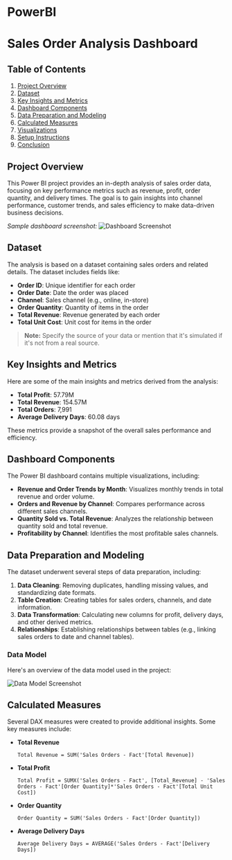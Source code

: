 # PowerBI
# Sales Order Analysis Dashboard

## Table of Contents
1. [Project Overview](#project-overview)
2. [Dataset](#dataset)
3. [Key Insights and Metrics](#key-insights-and-metrics)
4. [Dashboard Components](#dashboard-components)
5. [Data Preparation and Modeling](#data-preparation-and-modeling)
6. [Calculated Measures](#calculated-measures)
7. [Visualizations](#visualizations)
8. [Setup Instructions](#setup-instructions)
9. [Conclusion](#conclusion)
    
## Project Overview
This Power BI project provides an in-depth analysis of sales order data, focusing on key performance metrics such as revenue, profit, order quantity, and delivery times. The goal is to gain insights into channel performance, customer trends, and sales efficiency to make data-driven business decisions.

*Sample dashboard screenshot:*
![Dashboard Screenshot](images/dashboard.png) <!-- Replace with the actual path to your image -->

## Dataset
The analysis is based on a dataset containing sales orders and related details. The dataset includes fields like:
- **Order ID**: Unique identifier for each order
- **Order Date**: Date the order was placed
- **Channel**: Sales channel (e.g., online, in-store)
- **Order Quantity**: Quantity of items in the order
- **Total Revenue**: Revenue generated by each order
- **Total Unit Cost**: Unit cost for items in the order

> **Note:** Specify the source of your data or mention that it's simulated if it's not from a real source.

## Key Insights and Metrics
Here are some of the main insights and metrics derived from the analysis:
- **Total Profit**: 57.79M
- **Total Revenue**: 154.57M
- **Total Orders**: 7,991
- **Average Delivery Days**: 60.08 days

These metrics provide a snapshot of the overall sales performance and efficiency.

## Dashboard Components
The Power BI dashboard contains multiple visualizations, including:
- **Revenue and Order Trends by Month**: Visualizes monthly trends in total revenue and order volume.
- **Orders and Revenue by Channel**: Compares performance across different sales channels.
- **Quantity Sold vs. Total Revenue**: Analyzes the relationship between quantity sold and total revenue.
- **Profitability by Channel**: Identifies the most profitable sales channels.

## Data Preparation and Modeling
The dataset underwent several steps of data preparation, including:
1. **Data Cleaning**: Removing duplicates, handling missing values, and standardizing date formats.
2. **Table Creation**: Creating tables for sales orders, channels, and date information.
3. **Data Transformation**: Calculating new columns for profit, delivery days, and other derived metrics.
4. **Relationships**: Establishing relationships between tables (e.g., linking sales orders to date and channel tables).

### Data Model
Here's an overview of the data model used in the project:

![Data Model Screenshot](images/data_model.png) <!-- Replace with the actual path to your image -->

## Calculated Measures
Several DAX measures were created to provide additional insights. Some key measures include:

- **Total Revenue**
  ```DAX
  Total Revenue = SUM('Sales Orders - Fact'[Total Revenue])
- **Total Profit**
  ```DAX
  Total Profit = SUMX('Sales Orders - Fact', [Total_Revenue] - 'Sales Orders - Fact'[Order Quantity]*'Sales Orders - Fact'[Total Unit Cost]) 
- **Order Quantity**
  ```DAX
  Order Quantity = SUM('Sales Orders - Fact'[Order Quantity])
- **Average Delivery Days**
  ```DAX
  Average Delivery Days = AVERAGE('Sales Orders - Fact'[Delivery Days])


